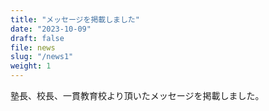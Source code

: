 ```yaml
---
title: "メッセージを掲載しました"
date: "2023-10-09"
draft: false
file: news
slug: "/news1"
weight: 1
---
```


 塾長、校長、一貫教育校より頂いたメッセージを掲載しました。
